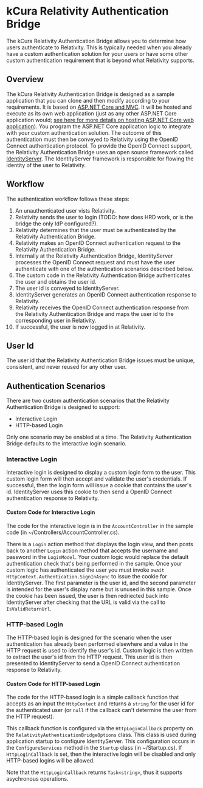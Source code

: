 # kCura Relativity Authentication Bridge

The kCura Relativity Authentication Bridge allows you to determine how users authenticate to Relativity.
This is typically needed when you already have a custom authentication solution for your users or have some other custom authentication requirement that is beyond what Relativity supports.

## Overview

The kCura Relativity Authentication Bridge is designed as a sample application that you can clone and then modify according to your requirements.
It is based on [ASP.NET Core and MVC](https://docs.microsoft.com/en-us/aspnet/core/). 
It will be hosted and execute as its own web application (just as any other ASP.NET Core application would; [see here for more details on hosting ASP.NET Core web application](https://docs.microsoft.com/en-us/aspnet/core/fundamentals/servers/)).
You program the ASP.NET Core application logic to integrate with your custom authentication solution.
The outcome of this authentication must then be conveyed to Relativity using the OpenID Connect authentication protocol.
To provide the OpenID Connect support, the Relativity Authentication Bridge uses an open source framework called [IdentityServer](http://identityserver.io/).
The IdentityServer framework is responsible for flowing the identity of the user to Relativity.

## Workflow

The authentication workflow follows these steps:

1. An unauthenticated user vists Relativity.
1. Relativity sends the user to login (TODO: how does HRD work, or is the bridge the only IdP configured?).
1. Relativity determines that the user must be authenticated by the Relativity Authentication Bridge.
1. Relativity makes an OpenID Connect authentication request to the Relativity Authentication Bridge.
1. Internally at the Relativity Authentication Bridge, IdentityServer processes the OpenID Connect request and must have the user authenticate with one of the authentication scenarios described below.
1. The custom code in the Relativity Authentication Bridge authenticates the user and obtains the user id.
1. The user id is conveyed to IdentityServer.
1. IdentityServer generates an OpenID Connect authentication response to Relativity.
1. Relativity receives the OpenID Connect authentication response from the Relativity Authentication Bridge and maps the user id to the corresponding user in Relativity.
1. If successful, the user is now logged in at Relativity.

## User Id

The user id that the Relativity Authentication Bridge issues must be unique, consistent, and never reused for any other user.

## Authentication Scenarios

There are two custom authentication scenarios that the Relativity Authentication Bridge is designed to support:

* Interactive Login
* HTTP-based Login

Only one scenario may be enabled at a time. The Relativity Authentication Bridge defaults to the interactive login scenario.

### Interactive Login

Interactive login is designed to display a custom login form to the user. 
This custom login form will then accept and validate the user's credentials.
If successful, then the login form will issue a cookie that contains the user's id. 
IdentityServer uses this cookie to then send a OpenID Connect authentication response to Relativity.

#### Custom Code for Interactive Login

The code for the interactive login is in the `AccountController` in the sample code (in ~/Controllers/AccountController.cs).

There is a `Login` action method that displays the login view, and then posts back to another `Login` action method that accepts the username and password in the `LoginModel`. 
Your custom logic would replace the default authentication check that's being performed in the sample.
Once your custom logic has authenticated the user you must invoke `await HttpContext.Authentication.SignInAsync` to issue the cookie for IdentityServer. 
The first parameter is the user id, and the second parameter is intended for the user's display name but is unused in this sample.
Once the cookie has been issued, the user is then redriected back into IdentityServer after checking that the URL is valid via the call to `IsValidReturnUrl`.

### HTTP-based Login

The HTTP-based login is designed for the scenario when the user authentication has already been performed elsewhere and a value in the HTTP request is used to identify the user's id.
Custom logic is then written to extract the user's id from the HTTP request.
This user id is then presented to IdentityServer to send a OpenID Connect authentication response to Relativity.

#### Custom Code for HTTP-based Login

The code for the HTTP-based login is a simple callback function that accepts as an input the `HttpContect` and returns a `string` for the user id for the authenticated user (or `null` if the callback can't determine the user from the HTTP request).

This callback function is configured via the `HttpLoginCallback` property on the `RelativityAuthenticationBridgeOptions` class. 
This class is used during application startup to configure IdentityServer. 
This configuration occurs in the `ConfigureServices` method in the `Startup` class (in ~/Startup.cs).
If `HttpLoginCallback` is set, then the interactive login will be disabled and only HTTP-based logins will be allowed.

Note that the `HttpLoginCallback` returns `Task<string>`, thus it supports asychronous operations.